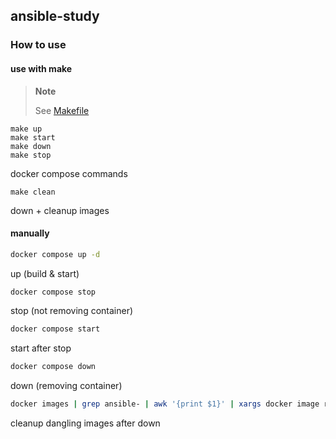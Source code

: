 ## ansible-study

### How to use

#### use with make

> **Note**
>
> See [Makefile](Makefile)

```
make up
make start
make down
make stop
```
docker compose commands

```
make clean
```
down + cleanup images

#### manually

```sh
docker compose up -d
```
up (build & start)

```sh
docker compose stop
```
stop (not removing container)

```sh
docker compose start
```
start after stop

```sh
docker compose down
```
down (removing container)

```sh
docker images | grep ansible- | awk '{print $1}' | xargs docker image rm
```
cleanup dangling images after down
